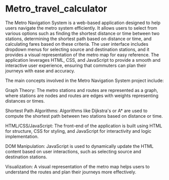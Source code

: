 # Metro_travel_calculator


The Metro Navigation System is a web-based application designed to help users navigate the metro system efficiently. It allows users to select from various options such as finding the shortest distance or time between two stations, determining the shortest path based on distance or time, and calculating fares based on these criteria. The user interface includes dropdown menus for selecting source and destination stations, and it provides a visual representation of the metro map for easy reference. The application leverages HTML, CSS, and JavaScript to provide a smooth and interactive user experience, ensuring that commuters can plan their journeys with ease and accuracy.

The main concepts involved in the Metro Navigation System project include:

Graph Theory: The metro stations and routes are represented as a graph, where stations are nodes and routes are edges with weights representing distances or times.

Shortest Path Algorithms: Algorithms like Dijkstra's or A* are used to compute the shortest path between two stations based on distance or time.

HTML/CSS/JavaScript: The front-end of the application is built using HTML for structure, CSS for styling, and JavaScript for interactivity and logic implementation.

DOM Manipulation: JavaScript is used to dynamically update the HTML content based on user interactions, such as selecting source and destination stations.

Visualization: A visual representation of the metro map helps users to understand the routes and plan their journeys more effectively.
